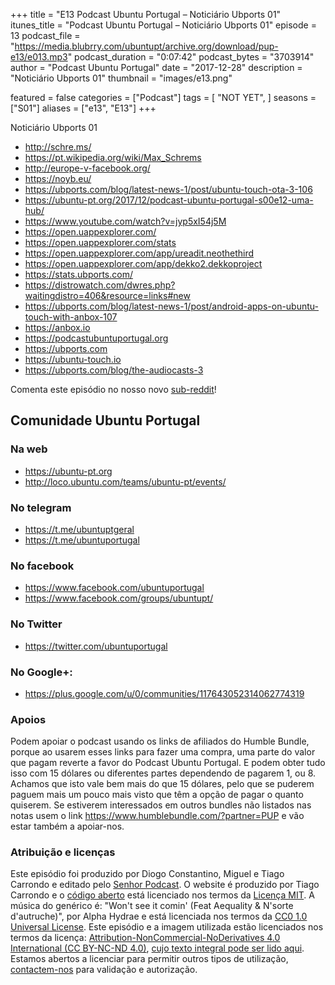 +++
title = "E13 Podcast Ubuntu Portugal – Noticiário Ubports 01"
itunes_title = "Podcast Ubuntu Portugal – Noticiário Ubports 01"
episode = 13
podcast_file = "https://media.blubrry.com/ubuntupt/archive.org/download/pup-e13/e013.mp3"
podcast_duration = "0:07:42"
podcast_bytes = "3703914"
author = "Podcast Ubuntu Portugal"
date = "2017-12-28"
description = "Noticiário Ubports 01"
thumbnail = "images/e13.png"

featured = false
categories = ["Podcast"]
tags = [
  "NOT YET",
]
seasons = ["S01"]
aliases = ["e13", "E13"]
+++

Noticiário Ubports 01

* http://schre.ms/
* https://pt.wikipedia.org/wiki/Max_Schrems
* http://europe-v-facebook.org/
* https://noyb.eu/
* https://ubports.com/blog/latest-news-1/post/ubuntu-touch-ota-3-106
* https://ubuntu-pt.org/2017/12/podcast-ubuntu-portugal-s00e12-uma-hub/
* https://www.youtube.com/watch?v=jyp5xI54j5M
* https://open.uappexplorer.com/
* https://open.uappexplorer.com/stats
* https://open.uappexplorer.com/app/ureadit.neothethird
* https://open.uappexplorer.com/app/dekko2.dekkoproject
* https://stats.ubports.com/
* https://distrowatch.com/dwres.php?waitingdistro=406&resource=links#new
* https://ubports.com/blog/latest-news-1/post/android-apps-on-ubuntu-touch-with-anbox-107
* https://anbox.io
* https://podcastubuntuportugal.org
* https://ubports.com
* https://ubuntu-touch.io
* https://ubports.com/blog/the-audiocasts-3

Comenta este episódio no nosso novo [sub-reddit](https://www.reddit.com/r/PodcastUbuntuPortugal/)!

## Comunidade Ubuntu Portugal

### Na web
* https://ubuntu-pt.org
* http://loco.ubuntu.com/teams/ubuntu-pt/events/

### No telegram
* https://t.me/ubuntuptgeral
* https://t.me/ubuntuportugal

### No facebook
* https://www.facebook.com/ubuntuportugal
* https://www.facebook.com/groups/ubuntupt/

### No Twitter
* https://twitter.com/ubuntuportugal

### No Google+:
* https://plus.google.com/u/0/communities/117643052314062774319


### Apoios
Podem apoiar o podcast usando os links de afiliados do Humble Bundle, porque ao usarem esses links para fazer uma compra, uma parte do valor que pagam reverte a favor do Podcast Ubuntu Portugal.
E podem obter tudo isso com 15 dólares ou diferentes partes dependendo de pagarem 1, ou 8.
Achamos que isto vale bem mais do que 15 dólares, pelo que se puderem paguem mais um pouco mais visto que têm a opção de pagar o quanto quiserem.
Se estiverem interessados em outros bundles não listados nas notas usem o link https://www.humblebundle.com/?partner=PUP e vão estar também a apoiar-nos.

### Atribuição e licenças
Este episódio foi produzido por Diogo Constantino, Miguel e Tiago Carrondo e editado pelo [Senhor Podcast](https://senhorpodcast.pt/).
O website é produzido por Tiago Carrondo e o [código aberto](https://gitlab.com/podcastubuntuportugal/website) está licenciado nos termos da [Licença MIT](https://gitlab.com/podcastubuntuportugal/website/main/LICENSE).
A música do genérico é: "Won't see it comin' (Feat Aequality & N'sorte d'autruche)", por Alpha Hydrae e está licenciada nos termos da [CC0 1.0 Universal License](https://creativecommons.org/publicdomain/zero/1.0/).
Este episódio e a imagem utilizada estão licenciados nos termos da licença: [Attribution-NonCommercial-NoDerivatives 4.0 International (CC BY-NC-ND 4.0)](https://creativecommons.org/licenses/by-nc-nd/4.0/), [cujo texto integral pode ser lido aqui](https://creativecommons.org/licenses/by-nc-nd/4.0/legalcode). Estamos abertos a licenciar para permitir outros tipos de utilização, [contactem-nos](https://podcastubuntuportugal.org/contactos) para validação e autorização.


